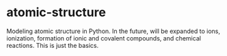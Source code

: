 # atomic-structure
Modeling atomic structure in Python. In the future, will be expanded to ions, ionization, formation of ionic and covalent compounds, and chemical reactions. This is just the basics.

